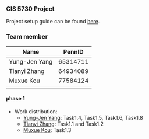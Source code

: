 ### CIS 5730 Project

Project setup guide can be found [here](https://docs.google.com/document/d/1qzdakHW9SA4m4gXnPNzm7QVoYa_4smfSQ2XxxwJhQFA/edit).

### Team member
|Name | PennID |
|---|---|
|Yung-Jen Yang| 65314711|
| Tianyi Zhang  | 64934089 |
| Muxue Kou  |  77584124 |
|   |   |

#### phase 1
* Work distribution:
  * [Yung-Jen Yang](./contributor/README.md): Task1.4, Task1.5, Task1.6, Task1.8
  * [Tianyi Zhang](./org/README.md): Task1.1 and Task1.2
  * [Muxue Kou](./org/README.md): Task1.3


